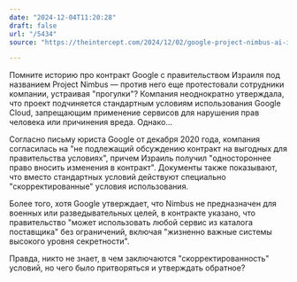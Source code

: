 ```yaml
---
date: "2024-12-04T11:20:28"
draft: false
url: "/5434"
source: "https://theintercept.com/2024/12/02/google-project-nimbus-ai-israel/?ref=platformer.news"

---
```


Помните историю про контракт Google с правительством Израиля под названием Project Nimbus — против него еще протестовали сотрудники компании, устраивая "прогулки"? Компания неоднократно утверждала, что проект подчиняется стандартным условиям использования Google Cloud, запрещающим применение сервисов для нарушения прав человека или причинения вреда. Однако…

Согласно письму юриста Google от декабря 2020 года, компания согласилась на "не подлежащий обсуждению контракт на выгодных для правительства условиях", причем Израиль получил "одностороннее право вносить изменения в контракт". Документы также показывают, что вместо стандартных условий действуют специально "скорректированные" условия использования.

Более того, хотя Google утверждает, что Nimbus не предназначен для военных или разведывательных целей, в контракте указано, что правительство "может использовать любой сервис из каталога поставщика" без ограничений, включая "жизненно важные системы высокого уровня секретности".

Правда, никто не знает, в чем заключаются "скорректированность" условий, но чего было притворяться и утверждать обратное?
